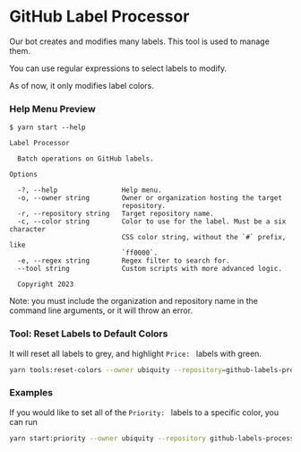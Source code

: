 # GitHub Label Processor

Our bot creates and modifies many labels. This tool is used to manage them.

You can use regular expressions to select labels to modify.

As of now, it only modifies label colors.

### Help Menu Preview

```log
$ yarn start --help

Label Processor

  Batch operations on GitHub labels.

Options

  -?, --help                Help menu.
  -o, --owner string        Owner or organization hosting the target
                            repository.
  -r, --repository string   Target repository name.
  -c, --color string        Color to use for the label. Must be a six character
                            CSS color string, without the `#` prefix, like
                            `ff0000`.
  -e, --regex string        Regex filter to search for.
  --tool string             Custom scripts with more advanced logic.

  Copyright 2023
```

Note: you must include the organization and repository name in the command line arguments, or it will throw an error.

### Tool: Reset Labels to Default Colors

It will reset all labels to grey, and highlight `Price: ` labels with green.

```sh
yarn tools:reset-colors --owner ubiquity --repository=github-labels-processor
```

### Examples

If you would like to set all of the `Priority: ` labels to a specific color, you can run

```sh
yarn start:priority --owner ubiquity --repository github-labels-processor --color=000000
```
